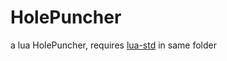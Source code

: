 # HolePuncher

a lua HolePuncher, requires [lua-std](https://github.com/Duckxz/lua-std) in same folder
